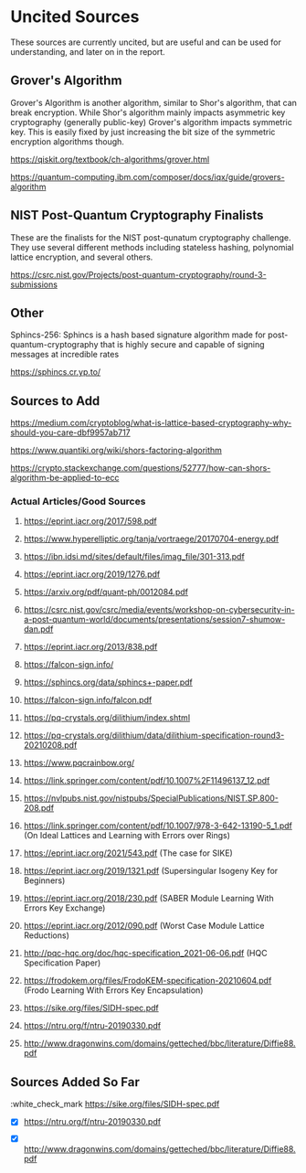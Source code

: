 # Uncited Sources
These sources are currently uncited, but are useful and can be used for understanding, and later on in the report.

## Grover's Algorithm
Grover's Algorithm is another algorithm, similar to Shor's algorithm, that can break encryption. While Shor's algorithm mainly impacts asymmetric key cryptography (generally public-key) Grover's algorithm impacts symmetric key.
This is easily fixed by just increasing the bit size of the symmetric encryption algorithms though. 

https://qiskit.org/textbook/ch-algorithms/grover.html

https://quantum-computing.ibm.com/composer/docs/iqx/guide/grovers-algorithm

## NIST Post-Quantum Cryptography Finalists
These are the finalists for the NIST post-qunatum cryptography challenge. They use several different methods including stateless hashing, polynomial lattice encryption, and several others.

https://csrc.nist.gov/Projects/post-quantum-cryptography/round-3-submissions

## Other
Sphincs-256: Sphincs is a hash based signature algorithm made for post-quantum-cryptography that is highly secure and capable of signing messages at incredible rates

https://sphincs.cr.yp.to/



## Sources to Add

https://medium.com/cryptoblog/what-is-lattice-based-cryptography-why-should-you-care-dbf9957ab717

https://www.quantiki.org/wiki/shors-factoring-algorithm

https://crypto.stackexchange.com/questions/52777/how-can-shors-algorithm-be-applied-to-ecc

### Actual Articles/Good Sources

1. https://eprint.iacr.org/2017/598.pdf

2. https://www.hyperelliptic.org/tanja/vortraege/20170704-energy.pdf

3. https://ibn.idsi.md/sites/default/files/imag_file/301-313.pdf

4. https://eprint.iacr.org/2019/1276.pdf

5. https://arxiv.org/pdf/quant-ph/0012084.pdf

6. https://csrc.nist.gov/csrc/media/events/workshop-on-cybersecurity-in-a-post-quantum-world/documents/presentations/session7-shumow-dan.pdf

7. https://eprint.iacr.org/2013/838.pdf

8. https://falcon-sign.info/

9. https://sphincs.org/data/sphincs+-paper.pdf

10. https://falcon-sign.info/falcon.pdf

11. https://pq-crystals.org/dilithium/index.shtml

12. https://pq-crystals.org/dilithium/data/dilithium-specification-round3-20210208.pdf

13. https://www.pqcrainbow.org/

14. https://link.springer.com/content/pdf/10.1007%2F11496137_12.pdf

15. https://nvlpubs.nist.gov/nistpubs/SpecialPublications/NIST.SP.800-208.pdf

16. https://link.springer.com/content/pdf/10.1007/978-3-642-13190-5_1.pdf (On Ideal Lattices and Learning with Errors over Rings)

17. https://eprint.iacr.org/2021/543.pdf (The case for SIKE)
 
18. https://eprint.iacr.org/2019/1321.pdf (Supersingular Isogeny Key for Beginners)

19. https://eprint.iacr.org/2018/230.pdf (SABER Module Learning With Errors Key Exchange)

20. https://eprint.iacr.org/2012/090.pdf (Worst Case Module Lattice Reductions)

21. http://pqc-hqc.org/doc/hqc-specification_2021-06-06.pdf (HQC Specification Paper)

22. https://frodokem.org/files/FrodoKEM-specification-20210604.pdf (Frodo Learning With Errors Key Encapsulation)

23. https://sike.org/files/SIDH-spec.pdf

24. https://ntru.org/f/ntru-20190330.pdf

25. http://www.dragonwins.com/domains/getteched/bbc/literature/Diffie88.pdf

## Sources Added So Far

:white_check_mark https://sike.org/files/SIDH-spec.pdf

- [x] https://ntru.org/f/ntru-20190330.pdf

- [x] http://www.dragonwins.com/domains/getteched/bbc/literature/Diffie88.pdf

